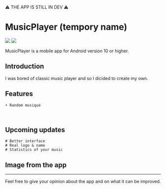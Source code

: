 

⚠️ THE APP IS STILL IN DEV ⚠️
# MusicPlayer (tempory name)
<img src="https://img.shields.io/badge/Java-Gradle-brightgreen.svg?style=plastic">
<img src="https://img.shields.io/badge/Android 29-Q-brightgreen.svg?style=plastic">

MusicPlayer is a mobile app for Android version 10 or higher.


## Introduction
I was bored of classic music player and so I dicided to create my own.


## Features

    • Random musique

</br>

## Upcoming updates

    # Better interface
    # Real logo & name
    # Statistics of your music


## Image from the app


----

Feel free to give your opinion about the app and on what it can be improved. 
<br>
